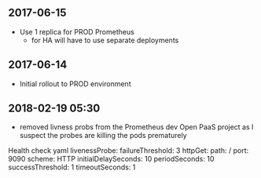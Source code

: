 ## 2017-06-15
- Use 1 replica for PROD Prometheus
  + for HA will have to use separate deployments

## 2017-06-14
- Initial rollout to PROD environment

## 2018-02-19 05:30
 - removed livness probs from the Prometheus dev Open PaaS project as I suspect the probes are killing the pods prematurely

Health check yaml
          livenessProbe:
            failureThreshold: 3
            httpGet:
              path: /
              port: 9090
              scheme: HTTP
            initialDelaySeconds: 10
            periodSeconds: 10
            successThreshold: 1
            timeoutSeconds: 1
